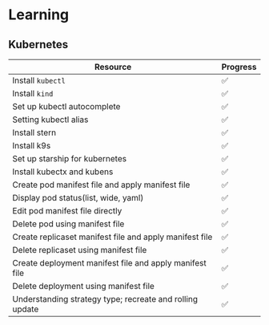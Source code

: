# Learning

## Kubernetes

|Resource|Progress|
|---|---|
|Install `kubectl`|✅|
|Install `kind`|✅|
|Set up kubectl autocomplete|✅|
|Setting kubectl alias|✅|
|Install stern|✅|
|Install k9s|✅|
|Set up starship for kubernetes|✅|
|Install kubectx and kubens|✅|
|Create pod manifest file and apply manifest file|✅|
|Display pod status(list, wide, yaml)|✅|
|Edit pod manifest file directly|✅|
|Delete pod using manifest file|✅|
|Create replicaset manifest file and apply manifest file|✅|
|Delete replicaset using manifest file|✅|
|Create deployment manifest file and apply manifest file|✅|
|Delete deployment using manifest file|✅|
|Understanding strategy type; recreate and rolling update|✅|
